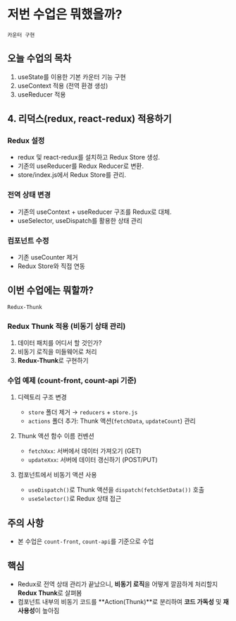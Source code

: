 # 저번 수업은 뭐했을까?

`카운터 구현`  

## 오늘 수업의 목차

1. useState를 이용한 기본 카운터 기능 구현
2. useContext 적용 (전역 환경 생성)
3. useReducer 적용

## 4. 리덕스(redux, react-redux) 적용하기

### Redux 설정

- redux 및 react-redux를 설치하고 Redux Store 생성.
- 기존의 useReducer를 Redux Reducer로 변환.
- store/index.js에서 Redux Store를 관리.

### 전역 상태 변경

- 기존의 useContext + useReducer 구조를 Redux로 대체.
- useSelector, useDispatch를 활용한 상태 관리

### 컴포넌트 수정

- 기존 useCounter 제거
- Redux Store와 직접 연동

## 이번 수업에는 뭐할까?

`Redux-Thunk`

### Redux Thunk 적용 (비동기 상태 관리)

1. 데이터 패치를 어디서 할 것인가?
2. 비동기 로직을 미들웨어로 처리
3. **Redux-Thunk**로 구현하기

### 수업 예제 (count-front, count-api 기준)

1. 디렉토리 구조 변경

    - `store` 폴더 제거 → `reducers` + `store.js`
    - `actions` 폴더 추가: Thunk 액션(`fetchData`, `updateCount`) 관리

2. Thunk 액션 함수 이름 컨벤션

    - `fetchXxx`: 서버에서 데이터 가져오기 (GET)
    - `updateXxx`: 서버에 데이터 갱신하기 (POST/PUT)

3. 컴포넌트에서 비동기 액션 사용

    - `useDispatch()`로 Thunk 액션을 `dispatch(fetchSetData())` 호출
    - `useSelector()`로 Redux 상태 접근

## 주의 사항

- 본 수업은 `count-front`, `count-api`를 기준으로 수업

## 핵심

- Redux로 전역 상태 관리가 끝났으니, **비동기 로직**을 어떻게 깔끔하게 처리할지 **Redux Thunk**로 살펴봄
- 컴포넌트 내부의 비동기 코드를 **Action(Thunk)**로 분리하여 **코드 가독성** 및 **재사용성**이 높아짐